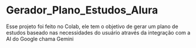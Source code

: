 # Gerador_Plano_Estudos_Alura
Esse projeto foi feito no Colab, ele tem o objetivo de gerar um plano de estudos baseado nas necessidades do usuário através da integração com a AI do Google chama Gemini
